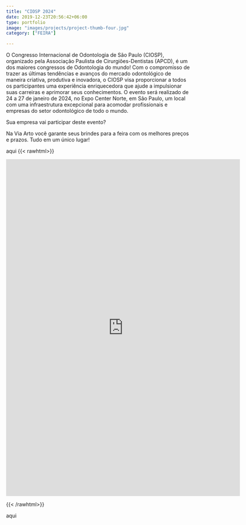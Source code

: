 ```yaml
---
title: "CIOSP 2024"
date: 2019-12-23T20:56:42+06:00
type: portfolio
image: "images/projects/project-thumb-four.jpg"
category: ["FEIRA"]

---
```


O Congresso Internacional de Odontologia de São Paulo (CIOSP), organizado pela Associação Paulista de Cirurgiões-Dentistas (APCD), é um dos maiores congressos de Odontologia do mundo! Com o compromisso de trazer as últimas tendências e avanços do mercado odontológico de maneira criativa, produtiva e inovadora, o CIOSP visa proporcionar a todos os participantes uma experiência enriquecedora que ajude a impulsionar suas carreiras e aprimorar seus conhecimentos. O evento será realizado de 24 a 27 de janeiro de 2024, no Expo Center Norte, em São Paulo, um local com uma infraestrutura excepcional para acomodar profissionais e empresas do setor odontológico de todo o mundo.

Sua empresa vai participar deste evento?

Na Via Arto você garante seus brindes para a feira com os melhores preços e prazos. Tudo em um único lugar!

aqui
{{< rawhtml>}} 

<iframe src="https://docs.google.com/forms/d/e/1FAIpQLScQHMRjsM57pz90NMW-GpA0vlLjFNvgdqwjFgziDizoIR55iA/viewform?embedded=true" width="640" height="922" frameborder="0" marginheight="0" marginwidth="0">Carregando…</iframe>

{{< /rawhtml>}} 

aqui
